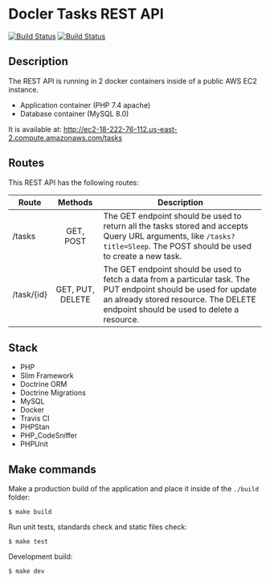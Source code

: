 # Docler Tasks REST API

[![Build Status](https://travis-ci.org/adrianosferreira/customer-collector-wp-plugin.svg?branch=master)](https://travis-ci.org/adrianosferreira/docler-app)
[![Build Status](https://codecov.io/gh/adrianosferreira/customer-collector-wp-plugin/branch/master/graph/badge.svg)](https://codecov.io/gh/adrianosferreira/docler-app)

## Description

The REST API is running in 2 docker containers inside of a public AWS EC2 instance.

- Application container (PHP 7.4 apache)
- Database container (MySQL 8.0)

It is available at: http://ec2-18-222-76-112.us-east-2.compute.amazonaws.com/tasks

## Routes

This REST API has the following routes:

| Route        | Methods           | Description  |
| ------------- |:-------------:| -----|
| /tasks      | GET, POST | The GET endpoint should be used to return all the tasks stored and accepts Query URL arguments, like `/tasks?title=Sleep`. The POST should be used to create a new task. |  
| /task/{id}      | GET, PUT, DELETE      |   The GET endpoint should be used to fetch a data from a particular task. The PUT endpoint should be used for update an already stored resource. The DELETE endpoint should be used to delete a resource. | 

## Stack

- PHP
- Slim Framework
- Doctrine ORM
- Doctrine Migrations
- MySQL
- Docker
- Travis CI
- PHPStan
- PHP_CodeSniffer
- PHPUnit

## Make commands

Make a production build of the application and place it inside of the `./build` folder:
```
$ make build
```

Run unit tests, standards check and static files check:
```
$ make test
```

Development build:
```
$ make dev
```
